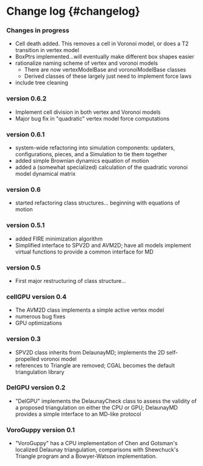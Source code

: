 # Change log {#changelog}

### Changes in progress

* Cell death added. This removes a cell in Voronoi model, or does a T2 transition in vertex model
* BoxPtrs implemented...will eventually make different box shapes easier
* rationalize naming scheme of vertex and voronoi models
    * There are now vertexModelBase and voronoiModelBase classes
    * Derived classes of these largely just need to implement force laws
* include tree cleaning

### version 0.6.2

* Implement cell division in both vertex and Voronoi models
* Major bug fix in "quadratic" vertex model force computations

### version 0.6.1

* system-wide refactoring into simulation components: updaters, configurations, pieces, and a Simulation to tie them together
* added simple Brownian dynamics equation of motion
* added a (somewhat specialized) calculation of the quadratic voronoi model dynamical matrix

### version 0.6

* started refactoring class structures... beginning with equations of motion

### version 0.5.1

* added FIRE minimization algorithm
* Simplified interface to SPV2D and AVM2D; have all models implement virtual functions to provide a
common interface for MD

### version 0.5

* First major restructuring of class structure...

### cellGPU version 0.4

* The AVM2D class implements a simple active vertex model
* numerous bug fixes
* GPU optimizations

### version 0.3

* SPV2D class inherits from DelaunayMD; implements the 2D self-propelled voronoi model
* references to Triangle are removed; CGAL becomes the default triangulation library

### DelGPU version 0.2

* "DelGPU" implements the DelaunayCheck class to assess the validity of a proposed triangulation on
either the CPU or GPU; DelaunayMD provides a simple interface to an MD-like protocol

### VoroGuppy version 0.1

* "VoroGuppy" has a CPU implementation of Chen and Gotsman's localized Delaunay triangulation,
comparisons with Shewchuck's Triangle program and a Bowyer-Watson implementation.
